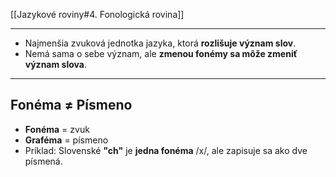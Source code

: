 [[Jazykové roviny#4. Fonologická rovina]]

---

- Najmenšia zvuková jednotka jazyka, ktorá **rozlišuje význam slov**.
- Nemá sama o sebe význam, ale **zmenou fonémy sa môže zmeniť význam slova**.

---

## Fonéma ≠ Písmeno
- **Fonéma** = zvuk
- **Graféma** = písmeno
- Príklad: Slovenské **"ch"** je **jedna fonéma** /x/, ale zapisuje sa ako dve písmená.